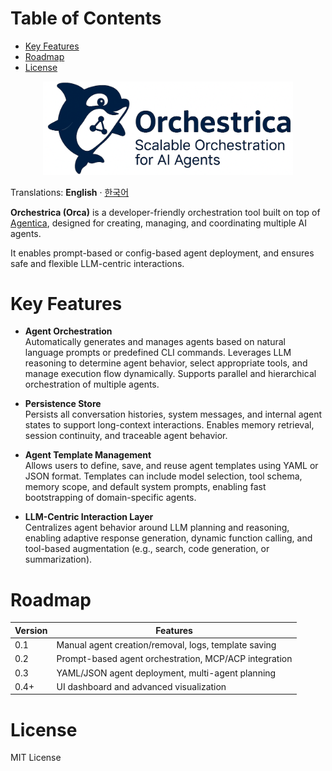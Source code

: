 # Table of Contents
- [Key Features](#key-features)
- [Roadmap](#roadmap)
- [License](#license)

<div align="center">
  <img src="./docs/_static/orca-main.png" alt="Orchestrica Logo" width="400"/>
</div>

Translations: **English** · [한국어](./translation/README-kor.md)

**Orchestrica (Orca)** is a developer-friendly orchestration tool built on top of [Agentica](https://github.com/wrtnlabs/agentica), designed for creating, managing, and coordinating multiple AI agents.

It enables prompt-based or config-based agent deployment, and ensures safe and flexible LLM-centric interactions.

# Key Features

- **Agent Orchestration**  
  Automatically generates and manages agents based on natural language prompts or predefined CLI commands. Leverages LLM reasoning to determine agent behavior, select appropriate tools, and manage execution flow dynamically. Supports parallel and hierarchical orchestration of multiple agents.

- **Persistence Store**  
  Persists all conversation histories, system messages, and internal agent states to support long-context interactions. Enables memory retrieval, session continuity, and traceable agent behavior.

- **Agent Template Management**  
  Allows users to define, save, and reuse agent templates using YAML or JSON format. Templates can include model selection, tool schema, memory scope, and default system prompts, enabling fast bootstrapping of domain-specific agents.

- **LLM-Centric Interaction Layer**  
  Centralizes agent behavior around LLM planning and reasoning, enabling adaptive response generation, dynamic function calling, and tool-based augmentation (e.g., search, code generation, or summarization).

# Roadmap

| Version | Features                                              |
| ------- | ----------------------------------------------------- |
| 0.1     | Manual agent creation/removal, logs, template saving  |
| 0.2     | Prompt-based agent orchestration, MCP/ACP integration |
| 0.3     | YAML/JSON agent deployment, multi-agent planning      |
| 0.4+    | UI dashboard and advanced visualization               |

# License

MIT License